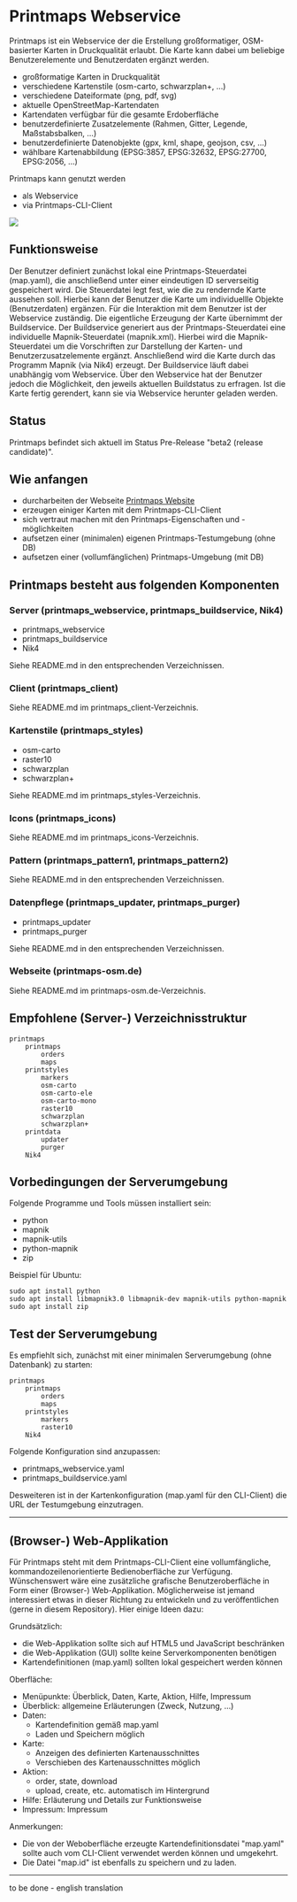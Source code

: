 # Printmaps Webservice

Printmaps ist ein Webservice der die Erstellung großformatiger, OSM-basierter Karten in Druckqualität erlaubt. Die Karte kann dabei um beliebige Benutzerelemente und Benutzerdaten ergänzt werden.

* großformatige Karten in Druckqualität
* verschiedene Kartenstile (osm-carto, schwarzplan+, ...)
* verschiedene Dateiformate (png, pdf, svg)
* aktuelle OpenStreetMap-Kartendaten
* Kartendaten verfügbar für die gesamte Erdoberfläche
* benutzerdefinierte Zusatzelemente (Rahmen, Gitter, Legende, Maßstabsbalken, ...)
* benutzerdefinierte Datenobjekte (gpx, kml, shape, geojson, csv, ...)
* wählbare Kartenabbildung (EPSG:3857, EPSG:32632, EPSG:27700, EPSG:2056, ...)

Printmaps kann genutzt werden

* als Webservice
* via Printmaps-CLI-Client

![](sample7.png)

## Funktionsweise

Der Benutzer definiert zunächst lokal eine Printmaps-Steuerdatei (map.yaml), die anschließend unter einer eindeutigen ID serverseitig gespeichert wird. Die Steuerdatei legt fest, wie die zu rendernde Karte aussehen soll. Hierbei kann der Benutzer die Karte um individuellle Objekte (Benutzerdaten) ergänzen. Für die Interaktion mit dem Benutzer ist der Webservice zuständig. Die eigentliche Erzeugung der Karte übernimmt der Buildservice. Der Buildservice generiert aus der Printmaps-Steuerdatei eine individuelle Mapnik-Steuerdatei (mapnik.xml). Hierbei wird die Mapnik-Steuerdatei um die Vorschriften zur Darstellung der Karten- und Benutzerzusatzelemente ergänzt. Anschließend wird die Karte durch das Programm Mapnik (via Nik4) erzeugt. Der Buildservice läuft dabei unabhängig vom Webservice. Über den Webservice hat der Benutzer jedoch die Möglichkeit, den jeweils aktuellen Buildstatus zu erfragen. Ist die Karte fertig gerendert, kann sie via Webservice herunter geladen werden.

## Status

Printmaps befindet sich aktuell im Status Pre-Release "beta2 (release candidate)".

## Wie anfangen

* durcharbeiten der Webseite [Printmaps Website](http://printmaps-osm.de:8080/)
* erzeugen einiger Karten mit dem Printmaps-CLI-Client
* sich vertraut machen mit den Printmaps-Eigenschaften und -möglichkeiten
* aufsetzen einer (minimalen) eigenen Printmaps-Testumgebung (ohne DB)
* aufsetzen einer (vollumfänglichen) Printmaps-Umgebung (mit DB)

## Printmaps besteht aus folgenden Komponenten

### Server (printmaps_webservice, printmaps_buildservice, Nik4)

* printmaps_webservice
* printmaps_buildservice
* Nik4

Siehe README.md in den entsprechenden Verzeichnissen.

### Client (printmaps_client)

Siehe README.md im printmaps_client-Verzeichnis.

### Kartenstile (printmaps_styles)

* osm-carto
* raster10
* schwarzplan
* schwarzplan+

Siehe README.md im printmaps_styles-Verzeichnis.

### Icons (printmaps_icons)

Siehe README.md im printmaps_icons-Verzeichnis.

### Pattern (printmaps_pattern1, printmaps_pattern2)

Siehe README.md in den entsprechenden Verzeichnissen.

### Datenpflege (printmaps_updater, printmaps_purger)

* printmaps_updater
* printmaps_purger

Siehe README.md in den entsprechenden Verzeichnissen.

### Webseite (printmaps-osm.de)

Siehe README.md im printmaps-osm.de-Verzeichnis.

## Empfohlene (Server-) Verzeichnisstruktur

    printmaps
        printmaps
            orders
            maps
        printstyles
            markers
            osm-carto
            osm-carto-ele
            osm-carto-mono
            raster10
            schwarzplan
            schwarzplan+
        printdata
            updater
            purger
        Nik4

## Vorbedingungen der Serverumgebung

Folgende Programme und Tools müssen installiert sein:

* python
* mapnik
* mapnik-utils
* python-mapnik
* zip

Beispiel für Ubuntu:

    sudo apt install python 
    sudo apt install libmapnik3.0 libmapnik-dev mapnik-utils python-mapnik
    sudo apt install zip

## Test der Serverumgebung

Es empfiehlt sich, zunächst mit einer minimalen Serverumgebung (ohne Datenbank) zu starten:

    printmaps
        printmaps
            orders
            maps
        printstyles
            markers
            raster10
        Nik4

Folgende Konfiguration sind anzupassen:

* printmaps_webservice.yaml
* printmaps_buildservice.yaml

Desweiteren ist in der Kartenkonfiguration (map.yaml für den CLI-Client) die URL der Testumgebung einzutragen.

---

## (Browser-) Web-Applikation

Für Printmaps steht mit dem Printmaps-CLI-Client eine vollumfängliche, kommandozeilenorientierte Bedienoberfläche zur Verfügung.
Wünschenswert wäre eine zusätzliche grafische Benutzeroberfläche in Form einer (Browser-) Web-Applikation.
Möglicherweise ist jemand interessiert etwas in dieser Richtung zu entwickeln und zu veröffentlichen (gerne in diesem Repository).
Hier einige Ideen dazu:

Grundsätzlich:

* die Web-Applikation sollte sich auf HTML5 und JavaScript beschränken
* die Web-Applikation (GUI) sollte keine Serverkomponenten benötigen
* Kartendefinitionen (map.yaml) sollten lokal gespeichert werden können

Oberfläche:

* Menüpunkte: Überblick, Daten, Karte, Aktion, Hilfe, Impressum
* Überblick: allgemeine Erläuterungen (Zweck, Nutzung, ...)
* Daten:
  * Kartendefinition gemäß map.yaml
  * Laden und Speichern möglich
* Karte:
  * Anzeigen des definierten Kartenausschnittes
  * Verschieben des Kartenausschnittes möglich
* Aktion:
  * order, state, download
  * upload, create, etc. automatisch im Hintergrund
* Hilfe: Erläuterung und Details zur Funktionsweise
* Impressum: Impressum

Anmerkungen:

* Die von der Weboberfläche erzeugte Kartendefinitionsdatei "map.yaml" sollte auch vom CLI-Client verwendet werden können und umgekehrt.
* Die Datei "map.id" ist ebenfalls zu speichern und zu laden.

---

to be done - english translation
